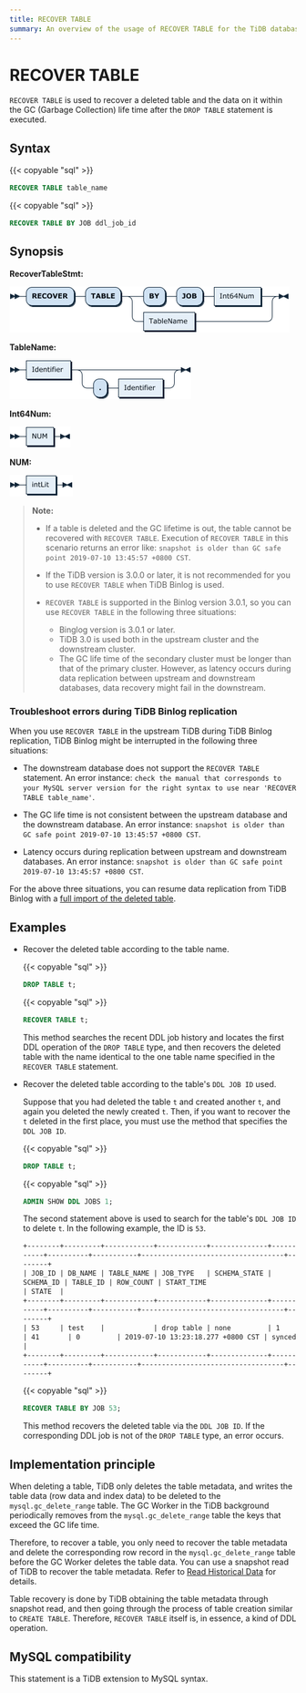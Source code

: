 ```yaml
---
title: RECOVER TABLE
summary: An overview of the usage of RECOVER TABLE for the TiDB database.
---
```


# RECOVER TABLE

`RECOVER TABLE` is used to recover a deleted table and the data on it within the GC (Garbage Collection) life time after the `DROP TABLE` statement is executed.

## Syntax

{{< copyable "sql" >}}

```sql
RECOVER TABLE table_name
```

{{< copyable "sql" >}}

```sql
RECOVER TABLE BY JOB ddl_job_id
```

## Synopsis

**RecoverTableStmt:**

![RecoverTableStmt](/media/sqlgram/RecoverTableStmt.png)

**TableName:**

![TableName](/media/sqlgram/TableName.png)

**Int64Num:**

![Int64Num](/media/sqlgram/Int64Num.png)

**NUM:**

![NUM](/media/sqlgram/NUM.png)

> **Note:**
>
> + If a table is deleted and the GC lifetime is out, the table cannot be recovered with `RECOVER TABLE`. Execution of `RECOVER TABLE` in this scenario returns an error like: `snapshot is older than GC safe point 2019-07-10 13:45:57 +0800 CST`.
>
> + If the TiDB version is 3.0.0 or later, it is not recommended for you to use `RECOVER TABLE` when TiDB Binlog is used.
>
> + `RECOVER TABLE` is supported in the Binlog version 3.0.1, so you can use `RECOVER TABLE` in the following three situations:
>
>     - Binglog version is 3.0.1 or later.
>     - TiDB 3.0 is used both in the upstream cluster and the downstream cluster.
>     - The GC life time of the secondary cluster must be longer than that of the primary cluster. However, as latency occurs during data replication between upstream and downstream databases, data recovery might fail in the downstream.

### Troubleshoot errors during TiDB Binlog replication

When you use `RECOVER TABLE` in the upstream TiDB during TiDB Binlog replication, TiDB Binlog might be interrupted in the following three situations:

+ The downstream database does not support the `RECOVER TABLE` statement. An error instance: `check the manual that corresponds to your MySQL server version for the right syntax to use near 'RECOVER TABLE table_name'`.

+ The GC life time is not consistent between the upstream database and the downstream database. An error instance: `snapshot is older than GC safe point 2019-07-10 13:45:57 +0800 CST`.

+ Latency occurs during replication between upstream and downstream databases. An error instance: `snapshot is older than GC safe point 2019-07-10 13:45:57 +0800 CST`.

For the above three situations, you can resume data replication from TiDB Binlog with a [full import of the deleted table](/ecosystem-tool-user-guide.md#backup-and-restore).

## Examples

+ Recover the deleted table according to the table name.

    {{< copyable "sql" >}}

    ```sql
    DROP TABLE t;
    ```

    {{< copyable "sql" >}}

    ```sql
    RECOVER TABLE t;
    ```

    This method searches the recent DDL job history and locates the first DDL operation of the `DROP TABLE` type, and then recovers the deleted table with the name identical to the one table name specified in the `RECOVER TABLE` statement.

+ Recover the deleted table according to the table's `DDL JOB ID` used.

    Suppose that you had deleted the table `t` and created another `t`, and again you deleted the newly created `t`. Then, if you want to recover the `t` deleted in the first place, you must use the method that specifies the `DDL JOB ID`.

    {{< copyable "sql" >}}

    ```sql
    DROP TABLE t;
    ```

    {{< copyable "sql" >}}

    ```sql
    ADMIN SHOW DDL JOBS 1;
    ```

    The second statement above is used to search for the table's `DDL JOB ID` to delete `t`. In the following example, the ID is `53`.

    ```
    +--------+---------+------------+------------+--------------+-----------+----------+-----------+-----------------------------------+--------+
    | JOB_ID | DB_NAME | TABLE_NAME | JOB_TYPE   | SCHEMA_STATE | SCHEMA_ID | TABLE_ID | ROW_COUNT | START_TIME                        | STATE  |
    +--------+---------+------------+------------+--------------+-----------+----------+-----------+-----------------------------------+--------+
    | 53     | test    |            | drop table | none         | 1         | 41       | 0         | 2019-07-10 13:23:18.277 +0800 CST | synced |
    +--------+---------+------------+------------+--------------+-----------+----------+-----------+-----------------------------------+--------+
    ```

    {{< copyable "sql" >}}

    ```sql
    RECOVER TABLE BY JOB 53;
    ```

    This method recovers the deleted table via the `DDL JOB ID`. If the corresponding DDL job is not of the `DROP TABLE` type, an error occurs.

## Implementation principle

When deleting a table, TiDB only deletes the table metadata, and writes the table data (row data and index data) to be deleted to the `mysql.gc_delete_range` table. The GC Worker in the TiDB background periodically removes from the `mysql.gc_delete_range` table the keys that exceed the GC life time.

Therefore, to recover a table, you only need to recover the table metadata and delete the corresponding row record in the `mysql.gc_delete_range` table before the GC Worker deletes the table data. You can use a snapshot read of TiDB to recover the table metadata. Refer to [Read Historical Data](/read-historical-data.md) for details.

Table recovery is done by TiDB obtaining the table metadata through snapshot read, and then going through the process of table creation similar to `CREATE TABLE`. Therefore, `RECOVER TABLE` itself is, in essence, a kind of DDL operation.

## MySQL compatibility

This statement is a TiDB extension to MySQL syntax.
